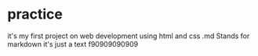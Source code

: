 # practice
it's my first project on web development using html and css
.md Stands for markdown it's just a text f90909090909
